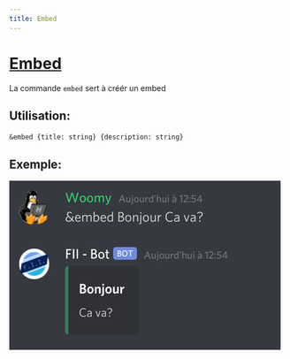 ```yaml
---
title: Embed
---
```

# [Embed](https://github.com/federation-interservices-d-informatique/bot/blob/main/src/commands/bot/embed.ts)
La commande `embed` sert à créér un embed 

## Utilisation:
```
&embed {title: string} {description: string}
```
## Exemple:
![ScreenShot](../../assets/embed.png)